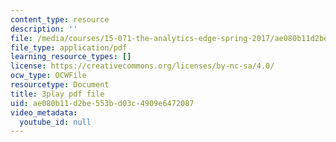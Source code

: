 ```yaml
---
content_type: resource
description: ''
file: /media/courses/15-071-the-analytics-edge-spring-2017/ae080b11d2be553bd03c4909e6472087_mi-pl3_fIfc.pdf
file_type: application/pdf
learning_resource_types: []
license: https://creativecommons.org/licenses/by-nc-sa/4.0/
ocw_type: OCWFile
resourcetype: Document
title: 3play pdf file
uid: ae080b11-d2be-553b-d03c-4909e6472087
video_metadata:
  youtube_id: null
---
```

